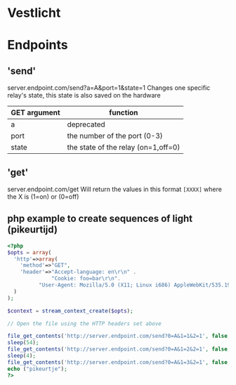 Vestlicht
=====
# Endpoints

## 'send' 
server.endpoint.com/send?a=A&port=1&state=1
Changes one specific relay's state, this state is also saved on the hardware



| GET argument | function |
| --- | --- |
| a     | deprecated |
| port  | the number of the port (0-3) |
| state | the state of the relay (on=1,off=0) |

## 'get'

server.endpoint.com/get
Will return the values in this format `[XXXX]` where the X is (1=on) or (0=off)

## php example to create sequences of light (pikeurtijd)

```php
<?php
$opts = array(
  'http'=>array(
    'method'=>"GET",
    'header'=>"Accept-language: en\r\n" .
              "Cookie: foo=bar\r\n".
	      "User-Agent: Mozilla/5.0 (X11; Linux i686) AppleWebKit/535.19 (KHTML, like Gecko) Ubuntu/12.04 Chromium/18.0.1025.168 Chrome/18.0.1025.168 Safari/535.19\r\n"
  )
);

$context = stream_context_create($opts);

// Open the file using the HTTP headers set above

file_get_contents('http://server.endpoint.com/send?0=A&1=1&2=1', false, $context);
sleep(54);
file_get_contents('http://server.endpoint.com/send?0=A&1=2&2=1', false, $context);
sleep(4);
file_get_contents('http://server.endpoint.com/send?0=A&1=3&2=1', false, $context);
echo ("pikeurtje");
?>
```
